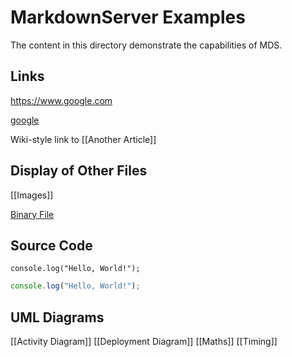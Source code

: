 # MarkdownServer Examples

The content in this directory demonstrate the capabilities of MDS.

## Links

https://www.google.com

[google](https://www.google.com)

Wiki-style link to [[Another Article]]

## Display of Other Files

[[Images]]

[Binary File](binary)

## Source Code

~~~~
console.log("Hello, World!");
~~~~

```js
console.log("Hello, World!");
```

## UML Diagrams

[[Activity Diagram]]
[[Deployment Diagram]]
[[Maths]]
[[Timing]]